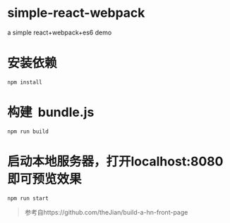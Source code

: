 # simple-react-webpack
a simple react+webpack+es6 demo

# 安装依赖
    npm install
# 构建  bundle.js
    npm run build
# 启动本地服务器，打开localhost:8080即可预览效果
    npm run start
> 参考自https://github.com/theJian/build-a-hn-front-page
